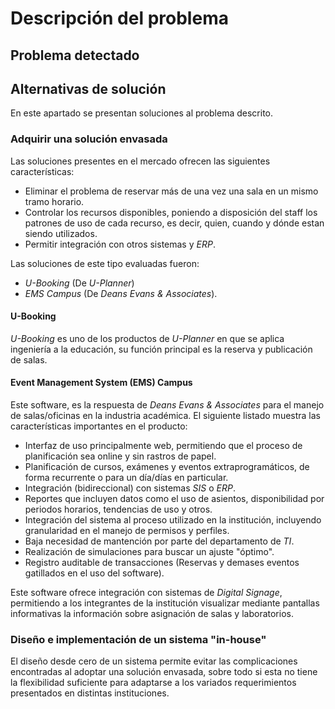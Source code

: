 # Descripción del problema

## Problema detectado

<!-- Llename! -->

<!--
La asignación de recursos debe permitir saltearse los horarios definidos en el sistema académico oficial (Dirdoc), debido a los cambios extraprogramáticos acordados entre los estudiantes y el docente. # Se permiten malas prácticas académicas (En serio??), pero asi es la realidad...
-->

## Alternativas de solución

En este apartado se presentan soluciones al problema descrito.

### Adquirir una solución envasada

Las soluciones presentes en el mercado ofrecen las siguientes características:

* Eliminar el problema de reservar más de una vez una sala en un mismo tramo horario.
* Controlar los recursos disponibles, poniendo a disposición del staff los patrones de uso de cada recurso, es decir, quien, cuando y dónde estan siendo utilizados.
* Permitir integración con otros sistemas y _ERP_.

Las soluciones de este tipo evaluadas fueron:

* _U-Booking_ (De _U-Planner_)
* _EMS Campus_ (De _Deans Evans & Associates_).

#### U-Booking

_U-Booking_ es uno de los productos de _U-Planner_ en que se aplica ingeniería a la educación, su función principal es la reserva y publicación de salas.


#### Event Management System (EMS) Campus

Este software, es la respuesta de _Deans Evans & Associates_ para el manejo de salas/oficinas en la industria académica. El siguiente listado muestra las características importantes en el producto:

* Interfaz de uso principalmente web, permitiendo que el proceso de planificación sea online y sin rastros de papel.
* Planificación de cursos, exámenes y eventos extraprogramáticos, de forma recurrente o para un día/días en particular.
* Integración (bidireccional) con sistemas _SIS_ o _ERP_.
* Reportes que incluyen datos como el uso de asientos, disponibilidad por periodos horarios, tendencias de uso y otros.
* Integración del sistema al proceso utilizado en la institución, incluyendo granularidad en el manejo de permisos y perfiles.
* Baja necesidad de mantención por parte del departamento de _TI_.
* Realización de simulaciones para buscar un ajuste "óptimo".
* Registro auditable de transacciones (Reservas y demases eventos gatillados en el uso del software).

Este software ofrece integración con sistemas de _Digital Signage_, permitiendo a los integrantes de la institución visualizar mediante pantallas informativas la información sobre asignación de salas y laboratorios.

### Diseño e implementación de un sistema "in-house"

El diseño desde cero de un sistema permite evitar las complicaciones encontradas al adoptar una solución envasada, sobre todo si esta no tiene la flexibilidad suficiente para adaptarse a los variados requerimientos presentados en distintas instituciones.

